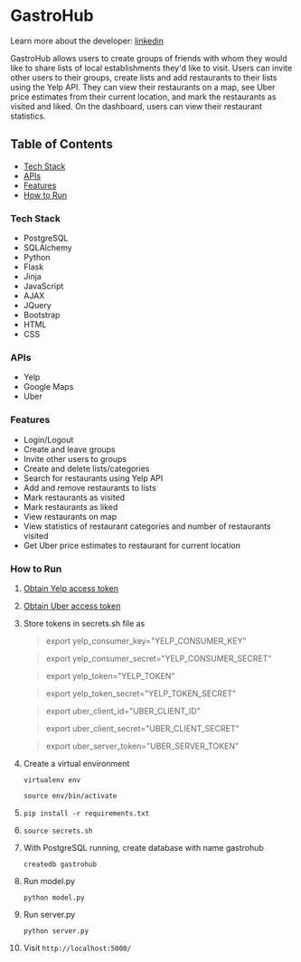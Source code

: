 # GastroHub

Learn more about the developer: [linkedin](www.linkedin.com/in/kjlundsgaard/)

GastroHub allows users to create groups of friends with whom they would like to share lists of local establishments they'd like to visit. Users can invite other users to their groups, create lists and add restaurants to their lists using the Yelp API. They can view their restaurants on a map, see Uber price estimates from their current location, and mark the restaurants as visited and liked. On the dashboard, users can view their restaurant statistics.

## Table of Contents
  * [Tech Stack](#tech-stack)
  * [APIs](#apis)
  * [Features](#features)
  * [How to Run](#how-to-run)

### Tech Stack <a id="tech-stack"></a>

* PostgreSQL
* SQLAlchemy
* Python
* Flask
* Jinja
* JavaScript
* AJAX
* JQuery
* Bootstrap
* HTML
* CSS


### APIs <a id="apis"></a>

* Yelp
* Google Maps
* Uber

### Features <a id="features"></a>

* Login/Logout
* Create and leave groups
* Invite other users to groups
* Create and delete lists/categories
* Search for restaurants using Yelp API
* Add and remove restaurants to lists
* Mark restaurants as visited
* Mark restaurants as liked
* View restaurants on map
* View statistics of restaurant categories and number of restaurants visited
* Get Uber price estimates to restaurant for current location

### How to Run <a id="how-to-run"></a>

1. [Obtain Yelp access token](https://www.yelp.com/developers/manage_api_keys)
2. [Obtain Uber access token](https://developer.uber.com/docs/getting-started)
3. Store tokens in secrets.sh file as     

    > export yelp_consumer_key="YELP_CONSUMER_KEY"


    > export yelp_consumer_secret="YELP_CONSUMER_SECRET"


    > export yelp_token="YELP_TOKEN"


    > export yelp_token_secret="YELP_TOKEN_SECRET"


    > export uber_client_id="UBER_CLIENT_ID"


    > export uber_client_secret="UBER_CLIENT_SECRET"

    
    > export uber_server_token="UBER_SERVER_TOKEN"

4. Create a virtual environment

    `virtualenv env`

    `source env/bin/activate`

5. `pip install -r requirements.txt`

6. `source secrets.sh`

7. With PostgreSQL running, create database with name gastrohub

    `createdb gastrohub`

8. Run model.py

    `python model.py`

9. Run server.py

    `python server.py`

10. Visit `http://localhost:5000/`


